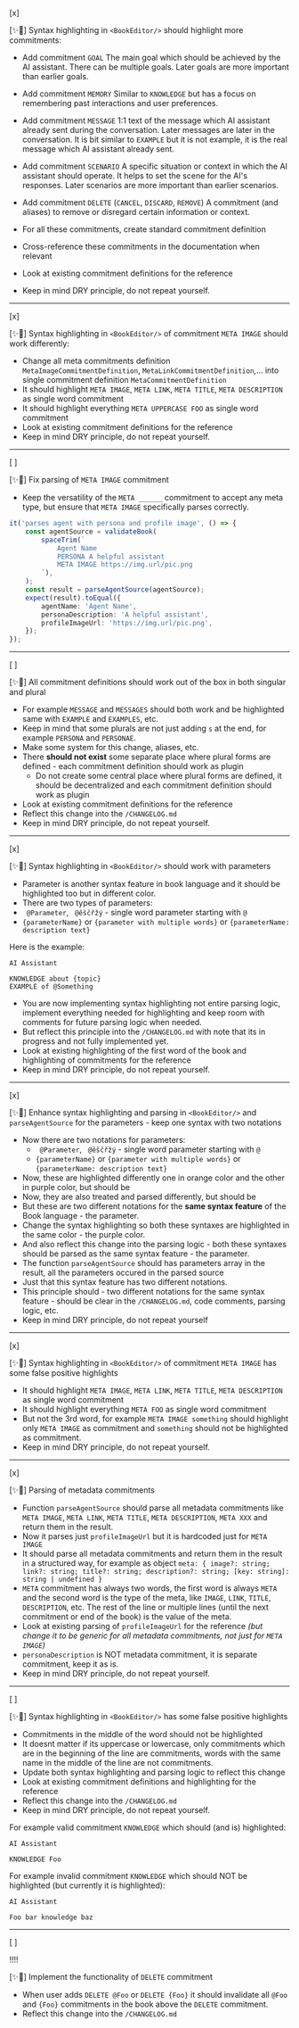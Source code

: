 [x]

[✨🐬] Syntax highlighting in `<BookEditor/>` should highlight more commitments:

-   Add commitment `GOAL` The main goal which should be achieved by the AI assistant. There can be multiple goals. Later goals are more important than earlier goals.
-   Add commitment `MEMORY` Similar to `KNOWLEDGE` but has a focus on remembering past interactions and user preferences.
-   Add commitment `MESSAGE` 1:1 text of the message which AI assistant already sent during the conversation. Later messages are later in the conversation. It is bit similar to `EXAMPLE` but it is not example, it is the real message which AI assistant already sent.
-   Add commitment `SCENARIO` A specific situation or context in which the AI assistant should operate. It helps to set the scene for the AI's responses. Later scenarios are more important than earlier scenarios.
-   Add commitment `DELETE` (`CANCEL`, `DISCARD`, `REMOVE`) A commitment (and aliases) to remove or disregard certain information or context.

-   For all these commitments, create standard commitment definition
-   Cross-reference these commitments in the documentation when relevant
-   Look at existing commitment definitions for the reference
-   Keep in mind DRY principle, do not repeat yourself.

---

[x]

[✨🐬] Syntax highlighting in `<BookEditor/>` of commitment `META IMAGE` should work differently:

-   Change all meta commitments definition `MetaImageCommitmentDefinition`, `MetaLinkCommitmentDefinition`,... into single commitment definition `MetaCommitmentDefinition`
-   It should highlight `META IMAGE`, `META LINK`, `META TITLE`, `META DESCRIPTION` as single word commitment
-   It should highlight everything `META UPPERCASE FOO` as single word commitment
-   Look at existing commitment definitions for the reference
-   Keep in mind DRY principle, do not repeat yourself.

---

[ ]

[✨🐬] Fix parsing of `META IMAGE` commitment

-   Keep the versatility of the `META ______` commitment to accept any meta type, but ensure that `META IMAGE` specifically parses correctly.

```typescript
it('parses agent with persona and profile image', () => {
    const agentSource = validateBook(
        spaceTrim(`
            Agent Name
            PERSONA A helpful assistant
            META IMAGE https://img.url/pic.png
        `),
    );
    const result = parseAgentSource(agentSource);
    expect(result).toEqual({
        agentName: 'Agent Name',
        personaDescription: 'A helpful assistant',
        profileImageUrl: 'https://img.url/pic.png',
    });
});
```

---

[ ]

[✨🐬] All commitment definitions should work out of the box in both singular and plural

-   For example `MESSAGE` and `MESSAGES` should both work and be highlighted same with `EXAMPLE` and `EXAMPLES`, etc.
-   Keep in mind that some plurals are not just adding `s` at the end, for example `PERSONA` and `PERSONAE`.
-   Make some system for this change, aliases, etc.
-   There **should not exist** some separate place where plural forms are defined - each commitment definition should work as plugin
    -   Do not create some central place where plural forms are defined, it should be decentralized and each commitment definition should work as plugin
-   Look at existing commitment definitions for the reference
-   Reflect this change into the `/CHANGELOG.md`
-   Keep in mind DRY principle, do not repeat yourself.

---

[x]

[✨🐬] Syntax highlighting in `<BookEditor/>` should work with parameters

-   Parameter is another syntax feature in book language and it should be highlighted too but in different color.
-   There are two types of parameters:
-   ` @Parameter`, ` @ěščřžý` - single word parameter starting with `@`
-   `{parameterName}` or `{parameter with multiple words}` or `{parameterName: description text}`

Here is the example:

```book
AI Assistant

KNOWLEDGE about {topic}
EXAMPLE of @Something
```

-   You are now implementing syntax highlighting not entire parsing logic, implement everything needed for highlighting and keep room with comments for future parsing logic when needed.
-   But reflect this principle into the `/CHANGELOG.md` with note that its in progress and not fully implemented yet.
-   Look at existing highlighting of the first word of the book and highlighting of commitments for the reference
-   Keep in mind DRY principle, do not repeat yourself.

---

[x]

[✨🐬] Enhance syntax highlighting and parsing in `<BookEditor/>` and `parseAgentSource` for the parameters - keep one syntax with two notations

-   Now there are two notations for parameters:
    -   ` @Parameter`, ` @ěščřžý` - single word parameter starting with `@`
    -   `{parameterName}` or `{parameter with multiple words}` or `{parameterName: description text}`
-   Now, these are highlighted differently one in orange color and the other in purple color, but should be
-   Now, they are also treated and parsed differently, but should be
-   But these are two different notations for the **same syntax feature** of the Book language - the parameter.
-   Change the syntax highlighting so both these syntaxes are highlighted in the same color - the purple color.
-   And also reflect this change into the parsing logic - both these syntaxes should be parsed as the same syntax feature - the parameter.
-   The function `parseAgentSource` should has parameters array in the result, all the parameters occured in the parsed source
-   Just that this syntax feature has two different notations.
-   This principle should - two different notations for the same syntax feature - should be clear in the `/CHANGELOG.md`, code comments, parsing logic, etc.
-   Keep in mind DRY principle, do not repeat yourself

---

[x]

[✨🐬] Syntax highlighting in `<BookEditor/>` of commitment `META IMAGE` has some false positive highlights

-   It should highlight `META IMAGE`, `META LINK`, `META TITLE`, `META DESCRIPTION` as single word commitment
-   It should highlight everything `META FOO` as single word commitment
-   But not the 3rd word, for example `META IMAGE something` should highlight only `META IMAGE` as commitment and `something` should not be highlighted as commitment.
-   Keep in mind DRY principle, do not repeat yourself.

---

[x]

[✨🐬] Parsing of metadata commitments

-   Function `parseAgentSource` should parse all metadata commitments like `META IMAGE`, `META LINK`, `META TITLE`, `META DESCRIPTION`, `META XXX` and return them in the result.
-   Now it parses just `profileImageUrl` but it is hardcoded just for `META IMAGE`
-   It should parse all metadata commitments and return them in the result in a structured way, for example as object `meta: { image?: string; link?: string; title?: string; description?: string; [key: string]: string | undefined }`
-   `META` commitment has always two words, the first word is always `META` and the second word is the type of the meta, like `IMAGE`, `LINK`, `TITLE`, `DESCRIPTION`, etc. The rest of the line or multiple lines (until the next commitment or end of the book) is the value of the meta.
-   Look at existing parsing of `profileImageUrl` for the reference _(but change it to be generic for all metadata commitments, not just for `META IMAGE`)_
-   `personaDescription` is NOT metadata commitment, it is separate commitment, keep it as is.
-   Keep in mind DRY principle, do not repeat yourself.

---

[ ]

[✨🐬] Syntax highlighting in `<BookEditor/>` has some false positive highlights

-   Commitments in the middle of the word should not be highlighted
-   It doesnt matter if its uppercase or lowercase, only commitments which are in the beginning of the line are commitments, words with the same name in the middle of the line are not commitments.
-   Update both syntax highlighting and parsing logic to reflect this change
-   Look at existing commitment definitions and highlighting for the reference
-   Reflect this change into the `/CHANGELOG.md`
-   Keep in mind DRY principle, do not repeat yourself.

For example valid commitment `KNOWLEDGE` which should (and is) highlighted:

```book
AI Assistant

KNOWLEDGE Foo
```

For example invalid commitment `KNOWLEDGE` which should NOT be highlighted (but currently it is highlighted):

```book
AI Assistant

Foo bar knowledge baz
```

---

[ ]

!!!!

[✨🐬] Implement the functionality of `DELETE` commitment

-   When user adds `DELETE @Foo` or `DELETE {Foo}` it should invalidate all `@Foo` and `{Foo}` commitments in the book above the `DELETE` commitment.
-   Reflect this change into the `/CHANGELOG.md`
